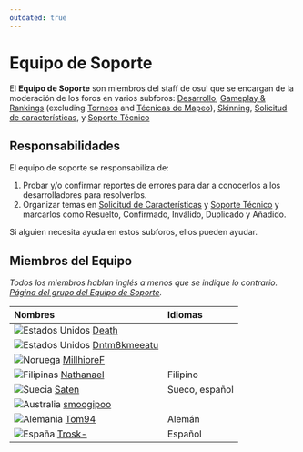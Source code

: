 ```yaml
---
outdated: true
---
```


# Equipo de Soporte

El **Equipo de Soporte** son miembros del staff de osu! que se encargan de la moderación de los foros en varios subforos: [Desarrollo](https://osu.ppy.sh/community/forums/2), [Gameplay & Rankings](https://osu.ppy.sh/community/forums/13) (excluding [Torneos](https://osu.ppy.sh/community/forums/55) and [Técnicas de Mapeo](https://osu.ppy.sh/community/forums/61)), [Skinning](https://osu.ppy.sh/community/forums/15), [Solicitud de características](https://osu.ppy.sh/community/forums/4), y [Soporte Técnico](https://osu.ppy.sh/community/forums/5)

## Responsabilidades

El equipo de soporte se responsabiliza de:

1. Probar y/o confirmar reportes de errores para dar a conocerlos a los desarrolladores para resolverlos.
2. Organizar temas en [Solicitud de Características](https://osu.ppy.sh/community/forums/4) y [Soporte Técnico](https://osu.ppy.sh/community/forums/5) y marcarlos como Resuelto, Confirmado, Inválido, Duplicado y Añadido.

Si alguien necesita ayuda en estos subforos, ellos pueden ayudar.

## Miembros del Equipo

*Todos los miembros hablan inglés a menos que se indique lo contrario. [Página del grupo del Equipo de Soporte](https://osu.ppy.sh/groups/22).*

| Nombres | Idiomas |
| :-- | :-- |
| ![][flag_US] [Death](https://osu.ppy.sh/users/3242450) |  |
| ![][flag_US] [Dntm8kmeeatu](https://osu.ppy.sh/users/5428812) |  |
| ![][flag_NO] [MillhioreF](https://osu.ppy.sh/users/941094) |  |
| ![][flag_PH] [Nathanael](https://osu.ppy.sh/users/2295078) | Filipino |
| ![][flag_SE] [Saten](https://osu.ppy.sh/users/444506) | Sueco, español |
| ![][flag_AU] [smoogipoo](https://osu.ppy.sh/users/1040328) |  |
| ![][flag_DE] [Tom94](https://osu.ppy.sh/users/1857058) | Alemán |
| ![][flag_ES] [Trosk-](https://osu.ppy.sh/users/3469385) | Español |

[flag_AU]: /wiki/shared/flag/AU.gif "Australia"
[flag_DE]: /wiki/shared/flag/DE.gif "Alemania"
[flag_ES]: /wiki/shared/flag/ES.gif "España"
[flag_NO]: /wiki/shared/flag/NO.gif "Noruega"
[flag_PH]: /wiki/shared/flag/PH.gif "Filipinas"
[flag_SE]: /wiki/shared/flag/SE.gif "Suecia"
[flag_US]: /wiki/shared/flag/US.gif "Estados Unidos"
